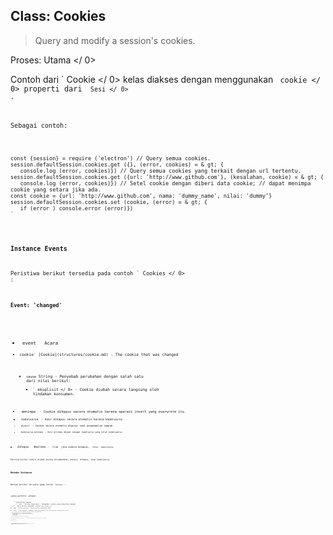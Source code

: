 ## Class: Cookies

> Query and modify a session's cookies.

Proses:  Utama </ 0></p> 

Contoh dari ` Cookie </ 0> kelas diakses dengan menggunakan <code> cookie </ 0> properti dari <code> Sesi </ 0> .</p>

<p>Sebagai contoh:</p>

<pre><code class="javascript">const {session} = require ('electron') // Query semua cookies.
session.defaultSession.cookies.get ({}, (error, cookies) = & gt; {
   console.log (error, cookies)}) // Query semua cookies yang terkait dengan url tertentu.
session.defaultSession.cookies.get ({url: 'http://www.github.com'}, (kesalahan, cookie) = & gt; {
   console.log (error, cookies)}) // Setel cookie dengan diberi data cookie; // dapat menimpa cookie yang setara jika ada.
const cookie = {url: 'http://www.github.com', nama: 'dummy_name', nilai: 'dummy'} session.defaultSession.cookies.set (cookie, (error) = & gt; {
   if (error ) console.error (error)})
`</pre> 

### Instance Events

Peristiwa berikut tersedia pada contoh ` Cookies </ 0> :</p>

<h4>Event: 'changed'</h4>

<ul>
<li><code> event </ 0>  Acara</li>
<li><code>cookie` [Cookie](structures/cookie.md) - The cookie that was changed</li> 

* `cause` String - Penyebab perubahan dengan salah satu dari nilai berikut: 
  * ` eksplisit </ 0> - Cookie diubah secara langsung oleh tindakan konsumen.</li>
<li><code> menimpa </ 0> - Cookie dihapus secara otomatis karena operasi insert yang overwrote itu.</li>
<li><code> kadaluarsa </ 0> - Kuki dihapus secara otomatis karena kadaluarsa.</li>
<li><code> diusir </ 0> - Cookie secara otomatis digusur saat pengumpulan sampah.</li>
<li><code> kadaluarsa-menimpa </ 0> - Kuki ditimpa dengan tanggal kadaluarsa yang telah kedaluwarsa.</li>
</ul></li>
<li><code> dihapus </ 0>  Boolean - <code> true </ 0> jika cookie dihapus, <code> false </ 0> sebaliknya.</li>
</ul>

<p>Emitted ketika cookie diubah karena ditambahkan, diedit, dihapus, atau kadaluarsa.</p>

<h3>Metode Instance</h3>

<p>Metode berikut tersedia pada contoh <code> Cookies </ 0> :</p>

<h4><code>cookies.get(filter, callback)`</h4> 
    * `menyaring` Obyek 
      * ` url </ 0>  String (opsional) - Mengambil cookie yang dikaitkan dengan
 <code> url </ 0> . Empty berarti mengambil cookies dari semua url.</li>
<li><code> nama </ 0>  String (opsional) - Menyaring kuki berdasarkan nama.</li>
<li><code> domain </ 0>  String (opsional) - Mengambil cookie yang domainnya cocok atau merupakan subdomain dari <code> domain </ 0></li>
<li><code> path </ 0>  String (opsional) - Mengambil cookie yang jalurnya cocok dengan <code> path </ 0> .</li>
<li><code>secure` Boolean (optional) - Filters cookies by their Secure property.
      * `session` Boolean (optional) - Filters out session or persistent cookies.
    * `callback` Fungsi 
      * ` error </ 0> Kesalahan</li>
<li><code>cookies` [Cookie[]](structures/cookie.md) - an array of cookie objects.
    
    Mengirimkan permintaan agar semua cookie yang cocok dengan ` detail </ 0> , <code> callback </ 0> akan dipanggil dengan <code> callback (error, cookies) </ 0> secara lengkap.</p>

<h4><code>cookies.set(details, callback)`</h4> 
    
    * `details` Obyek 
      * `url` String - The url to associate the cookie with.
      * `name` String (optional) - The name of the cookie. Empty by default if omitted.
      * `value` String (optional) - The value of the cookie. Empty by default if omitted.
      * `domain` String (optional) - The domain of the cookie. Empty by default if omitted.
      * ` path </ 0> String (opsional) - Jalur cookie. Kosongkan secara default jika dihilangkan.</li>
<li><code> aman </ 0>  Boolean (opsional) - Apakah cookie harus ditandai sebagai Secure. Default ke false</li>
<li><code> httpOnly </ 0>  Boolean (opsional) - Apakah kuki tersebut hanya ditandai sebagai HTTP saja. Default ke false</li>
<li><code> kadaluarsaDate </ 0>  Double (opsional) - Tanggal kadaluarsa cookie sebagai jumlah detik sejak zaman UNIX. Jika dihilangkan maka cookie menjadi cookie sesi dan tidak akan disimpan di antara sesi.</li>
</ul></li>
<li><code>callback` Fungsi 
        * ` error </ 0> Kesalahan</li>
</ul></li>
</ul>

<p>Menetapkan cookie dengan <code> detail </ 0> , <code> callback </ 0> akan dipanggil dengan <code> callback (error) </ 0> secara 
lengkap.</p>

<h4><code>cookies.remove (url, nama, callback)`</h4> 
          * `url` String - The URL associated with the cookie.
          * `name` String - The name of cookie to remove.
          * `callback ` Fungsi
          
          Removes the cookies matching `url` and `name`, `callback` will called with `callback()` on complete.
          
          #### `cookies.flushStore(callback)`
          
          * `callback ` Fungsi
          
          Tulis data cookie yang tidak tertulis ke disk.